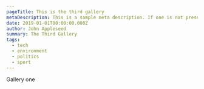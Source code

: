 ```yaml
---
pageTitle: This is the third gallery
metaDescription: This is a sample meta description. If one is not present in your page/post's front matter, the default metadata.desciption will be used instead.
date: 2019-01-01T00:00:00.000Z
author: John Appleseed
summary: The Third Gallery
tags:
  - tech
  - environment
  - politics
  - sport
---
```


Gallery one
